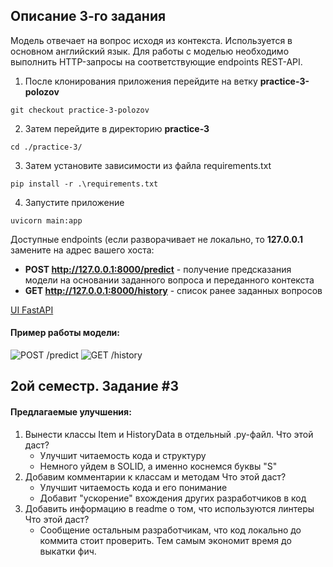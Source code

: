 ## Описание 3-го задания

Модель отвечает на вопрос исходя из контекста. Используется в основном английский язык.
Для работы с моделью необходимо выполнить HTTP-запросы на соответствующие endpoints REST-API.

1. После клонирования приложения перейдите на ветку **practice-3-polozov**

```git checkout practice-3-polozov```

2. Затем перейдите в директорию **practice-3**

```cd ./practice-3/```

3. Затем установите зависимости из файла requirements.txt

```pip install -r .\requirements.txt```

4. Запустите приложение

```uvicorn main:app```


Доступные endpoints (если разворачивает не локально, то **127.0.0.1** замените на адрес вашего хоста:
- **POST http://127.0.0.1:8000/predict** - получение предсказания модели на основании заданного вопроса и переданного контекста
- **GET http://127.0.0.1:8000/history** - список ранее заданных вопросов 

[UI FastAPI](http://127.0.0.1:8000/docs#/)

#### Пример работы модели:
![POST /predict](img/img_1.png)
![GET /history](img/img_2.png)

## 2ой семестр. Задание #3
#### Предлагаемые улучшения:

1. Вынести классы Item и HistoryData в отдельный .py-файл.
    Что этой даст? 
    - Улучшит читаемость кода и структуру
    - Немного уйдем в SOLID, а именно коснемся буквы "S"
2. Добавим комментарии к классам и методам
    Что этой даст? 
    - Улучшит читаемость кода и его понимание
    - Добавит "ускорение" вхождения других разработчиков в код
3. Добавить информацию в readme о том, что используются линтеры
    Что этой даст? 
    - Сообщение остальным разработчикам, что код локально до коммита стоит проверить. 
   Тем самым экономит время до выкатки фич.


